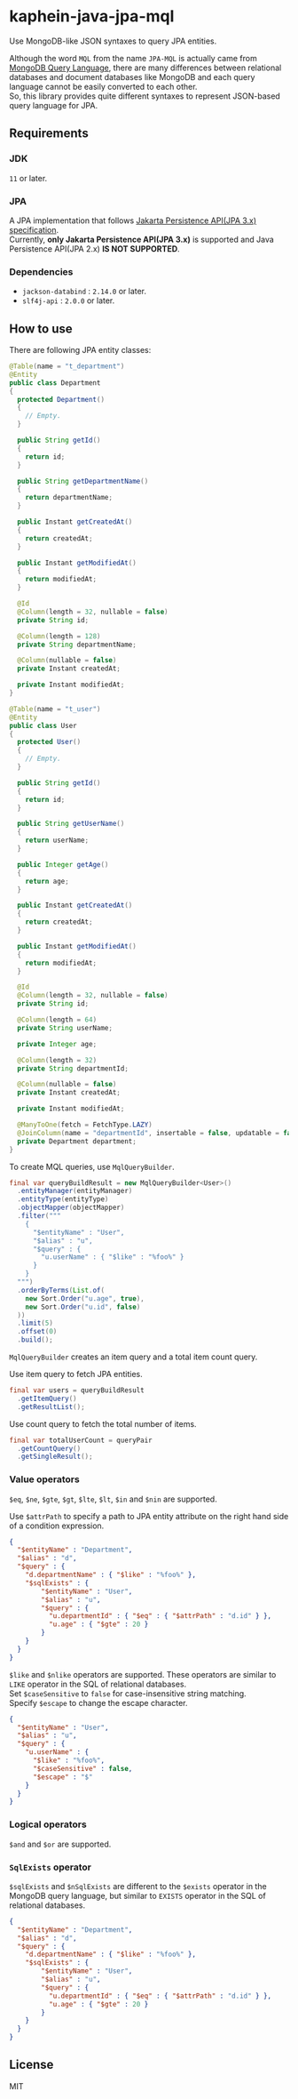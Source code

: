 # kaphein-java-jpa-mql

Use MongoDB-like JSON syntaxes to query JPA entities.

Although the word `MQL` from the name `JPA-MQL` is actually came from [MongoDB Query Language](https://www.mongodb.com/docs/manual/tutorial/query-documents), there are many differences between relational databases and document databases like MongoDB and each query language cannot be easily converted to each other.  
So, this library provides quite different syntaxes to represent JSON-based query language for JPA.

## Requirements

### JDK
`11` or later.

### JPA
A JPA implementation that follows [Jakarta Persistence API(JPA 3.x) specification](https://jakarta.ee/specifications/persistence/3.0).  
Currently, **only Jakarta Persistence API(JPA 3.x)** is supported and Java Persistence API(JPA 2.x) **IS NOT SUPPORTED**.

### Dependencies
* `jackson-databind` : `2.14.0` or later.
* `slf4j-api` : `2.0.0` or later.

## How to use

There are following JPA entity classes:

```Java
@Table(name = "t_department")
@Entity
public class Department
{
  protected Department()
  {
    // Empty.
  }

  public String getId()
  {
    return id;
  }

  public String getDepartmentName()
  {
    return departmentName;
  }

  public Instant getCreatedAt()
  {
    return createdAt;
  }

  public Instant getModifiedAt()
  {
    return modifiedAt;
  }

  @Id
  @Column(length = 32, nullable = false)
  private String id;

  @Column(length = 128)
  private String departmentName;

  @Column(nullable = false)
  private Instant createdAt;

  private Instant modifiedAt;
}
```

```Java
@Table(name = "t_user")
@Entity
public class User
{
  protected User()
  {
    // Empty.
  }

  public String getId()
  {
    return id;
  }

  public String getUserName()
  {
    return userName;
  }

  public Integer getAge()
  {
    return age;
  }

  public Instant getCreatedAt()
  {
    return createdAt;
  }

  public Instant getModifiedAt()
  {
    return modifiedAt;
  }

  @Id
  @Column(length = 32, nullable = false)
  private String id;

  @Column(length = 64)
  private String userName;

  private Integer age;

  @Column(length = 32)
  private String departmentId;

  @Column(nullable = false)
  private Instant createdAt;

  private Instant modifiedAt;

  @ManyToOne(fetch = FetchType.LAZY)
  @JoinColumn(name = "departmentId", insertable = false, updatable = false)
  private Department department;
}
```

To create MQL queries, use `MqlQueryBuilder`.

```Java
final var queryBuildResult = new MqlQueryBuilder<User>()
  .entityManager(entityManager)
  .entityType(entityType)
  .objectMapper(objectMapper)
  .filter("""
    {
      "$entityName" : "User",
      "$alias" : "u",
      "$query" : {
        "u.userName" : { "$like" : "%foo%" }
      }
    }
  """)
  .orderByTerms(List.of(
    new Sort.Order("u.age", true),
    new Sort.Order("u.id", false)
  ))
  .limit(5)
  .offset(0)
  .build();
```

`MqlQueryBuilder` creates an item query and a total item count query.  

Use item query to fetch JPA entities.

```Java
final var users = queryBuildResult
  .getItemQuery()
  .getResultList();
```

Use count query to fetch the total number of items.

```Java
final var totalUserCount = queryPair
  .getCountQuery()
  .getSingleResult();
```

### Value operators

`$eq`, `$ne`, `$gte`, `$gt`, `$lte`, `$lt`, `$in` and `$nin` are supported.  

Use `$attrPath` to specify a path to JPA entity attribute on the right hand side of a condition expression.  

```JSON
{
  "$entityName" : "Department",
  "$alias" : "d",
  "$query" : {
    "d.departmentName" : { "$like" : "%foo%" },
    "$sqlExists" : {
        "$entityName" : "User",
        "$alias" : "u",
        "$query" : {
          "u.departmentId" : { "$eq" : { "$attrPath" : "d.id" } },
          "u.age" : { "$gte" : 20 }
        }
    }
  }
}
```

`$like` and `$nlike` operators are supported. These operators are similar to `LIKE` operator in the SQL of relational databases.  
Set `$caseSensitive` to `false` for case-insensitive string matching.  
Specify `$escape` to change the escape character.

```JSON
{
  "$entityName" : "User",
  "$alias" : "u",
  "$query" : {
    "u.userName" : {
      "$like" : "%foo%",
      "$caseSensitive" : false,
      "$escape" : "$"
    }
  }
}
```

### Logical operators

`$and` and `$or` are supported.

### `SqlExists` operator

`$sqlExists` and `$nSqlExists` are different to the `$exists` operator in the MongoDB query language, but similar to `EXISTS` operator in the SQL of relational databases.

```JSON
{
  "$entityName" : "Department",
  "$alias" : "d",
  "$query" : {
    "d.departmentName" : { "$like" : "%foo%" },
    "$sqlExists" : {
        "$entityName" : "User",
        "$alias" : "u",
        "$query" : {
          "u.departmentId" : { "$eq" : { "$attrPath" : "d.id" } },
          "u.age" : { "$gte" : 20 }
        }
    }
  }
}
```

## License

MIT

